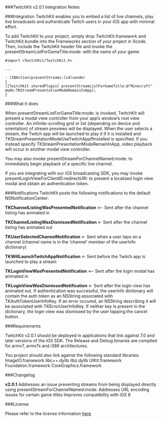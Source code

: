 ###TwitchKit v2.0.1 Integration Notes

###Integration
TwitchKit enables you to embed a list of live channels, play live broadcasts and authenticate Twitch users in your iOS app with minimal effort.

To add TwitchKit to your project, simply drop TwitchKit.framework and TwitchKit.bundle into the Frameworks section of your project in Xcode. Then, include the TwitchKit header file and invoke the presentStreamListForGameTitle:mode: with the name of your game:

`#import <TwitchKit/TwitchKit.h>`   
  
`...`  
  
`- (IBAction)presentStreams:(id)sender`  
`{`  
 <space><space>`[[TwitchKit sharedPlugin] presentStreamListForGameTitle:@"Minecraft" mode:TKStreamPresentationModeRemainInApp];`  
`}`  

###What it does

When presentStreamListForGameTitle:mode: is invoked, TwitchKit will present a modal view controller from your app’s window’s root view controller. An infinite-scrolling grid or list (depending on device and orientation) of stream previews will be displayed. When the user selects a stream, the Twitch app will be launched to play it if it is installed and TKStreamPresentationModeUseTwitchAppIfInstalled is specified. If you instead specify TKStreamPresentationModeRemainInApp, video playback will occur in another modal view controller.

You may also invoke presentStreamForChannelNamed:mode: to immediately begin playback of a specific live channel.

If you are integrating with our iOS broadcasting SDK, you may invoke presentLoginViewForClientID:redirectURI: to present a localized login view modal and obtain an authentication token.

###Notifications
TwitchKit posts the following notifications to the default NSNotificationCenter:

**TKChannelListingWasPresentedNotification** <— Sent after the channel listing has animated in

**TKChannelListingWasDismissedNotification** <- Sent after the channel listing has animated out

**TKUserSelectedChannelNotification** <- Sent when a user taps on a channel (channel name is in the ‘channel’ member of the userInfo dictionary)

**TKWillLaunchTwitchAppNotification** <- Sent before the Twitch app is launched to play a stream

**TKLoginViewWasPresentedNotification** <— Sent after the login modal has animated in

**TKLoginViewWasDismissedNotification** <- Sent after the login view has animated out. If authentication was successful, the userInfo dictionary will contain the auth token as an NSString associated with TKAuthTokenUserInfoKey. If an error occured, an NSString describing it will be associated with TKErrorUserInfoKey. If neither key is present in the dictionary, the login view was dismissed by the user tapping the cancel button.

###Requirements

TwitchKit v2.0.1 should be deployed in applications that link against 7.0 and later versions of the iOS SDK. The Release and Debug binaries are compiled for armv7, armv7s and i386 architectures.

You project should also link against the following standard libraries:
ImageIO.framework
libc++.dylib
libz.dylib
UIKit.framework
Foundation.framework
CoreGraphics.framework

###Changelog

**v2.0.1**
Addresses an issue preventing streams from being displayed directly using presentStreamForChannelNamed:mode:
Addresses URL encoding issues for certain game titles
Improves compatibility with iOS 8

###License

Please refer to the license information [here](https://github.com/twitchtv/twitch-ios-plugin-bin/blob/master/LICENSE.md)
